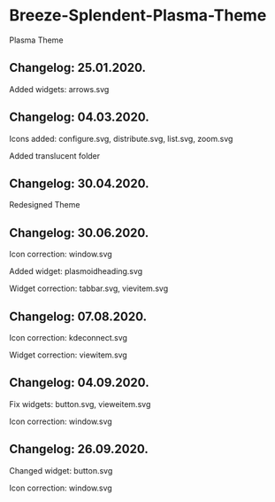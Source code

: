 # Breeze-Splendent-Plasma-Theme
Plasma Theme

Changelog: 25.01.2020.
----------------------

Added widgets: arrows.svg

Changelog: 04.03.2020.
----------------------

Icons added: configure.svg, distribute.svg, list.svg, zoom.svg

Added translucent folder

Changelog: 30.04.2020.
----------------------

Redesigned Theme

Changelog: 30.06.2020.
---------------------

Icon correction: window.svg

Added widget: plasmoidheading.svg

Widget correction: tabbar.svg, vievitem.svg

Changelog: 07.08.2020.
---------------------

Icon correction: kdeconnect.svg

Widget correction: viewitem.svg

Changelog: 04.09.2020.
----------------------

Fix widgets: button.svg, vieweitem.svg

Icon correction: window.svg

Changelog: 26.09.2020.
---------------------

Changed widget: button.svg

Icon correction: window.svg
